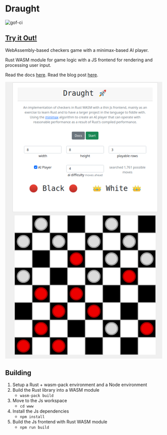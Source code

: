 Draught
===============

![gof-ci](https://github.com/sarsoo/draught/actions/workflows/test.yml/badge.svg)

## [Try it Out!](https://draught.sarsoo.xyz)

WebAssembly-based checkers game with a minimax-based AI player.

Rust WASM module for game logic with a JS frontend for rendering and processing user input.

Read the docs [here](https://draught.sarsoo.xyz/doc/draught/). Read the blog post [here](https://sarsoo.xyz/posts/draught/).

![Screenshot](./draught_web/docs/screenshot.png)

## Building

1. Setup a Rust + wasm-pack environment and a Node environment
2. Build the Rust library into a WASM module 
    - `wasm-pack build`
3. Move to the Js workspace 
    - `cd www`
4. Install the Js dependencies
    - `npm install`
5. Build the Js frontend with Rust WASM module
    - `npm run build`